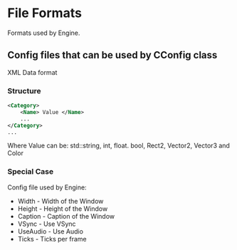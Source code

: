 # File Formats
Formats used by Engine.
## Config files that can be used by CConfig class
XML Data format
### Structure
```xml
<Category>
    <Name> Value </Name>
    ...
</Category>
...
```
Where Value can be: std::string, int, float. bool, Rect2, Vector2, Vector3 and Color
### Special Case
Config file used by Engine:
* Width - Width of the Window
* Height - Height of the Window
* Caption - Caption of the Window
* VSync - Use VSync
* UseAudio - Use Audio
* Ticks - Ticks per frame